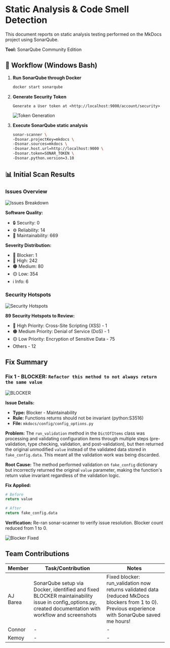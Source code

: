 # Static Analysis & Code Smell Detection

This document reports on static analysis testing performed on the MkDocs project using SonarQube.

**Tool:** SonarQube Community Edition

## 🔧 Workflow (Windows Bash)

1.  **Run SonarQube through Docker**

    ```bash
    docker start sonarqube
    ```

2.  **Generate Security Token**

    ```text
    Generate a User token at <http://localhost:9000/account/security>
    ```

    ![Token Generation](../images/static_analysis/token.png)

3.  **Execute SonarQube static analysis**

    ```bash
    sonar-scanner \
    -Dsonar.projectKey=mkdocs \
    -Dsonar.sources=mkdocs \
    -Dsonar.host.url=http://localhost:9000 \
    -Dsonar.token=SONAR_TOKEN \
    -Dsonar.python.version=3.10
    ```

## 📊 Initial Scan Results

### Issues Overview

![Issues Breakdown](../images/static_analysis/issues.png)

**Software Quality:**

- 🔒 Security: 0
- ⚙️ Reliability: 14
- 🔧 Maintainability: 669

**Severity Distribution:**

- 🚫 Blocker: 1
- 🔴 High: 242
- 🟠 Medium: 80
- 🟡 Low: 354
- ℹ️ Info: 6

### Security Hotspots

![Security Hotspots](../images/static_analysis/hotspots.png)

**89 Security Hotspots to Review:**

- 🔴 High Priority: Cross-Site Scripting (XSS) - 1
- 🟠 Medium Priority: Denial of Service (DoS) - 1
- 🟡 Low Priority: Encryption of Sensitive Data - 75
- Others - 12

## Fix Summary

### Fix 1 - BLOCKER: `Refactor this method to not always return the same value`

![BLOCKER](../images/static_analysis/aj-issue-selection.png)

**Issue Details:**

- **Type:** Blocker - Maintainability
- **Rule:** Functions returns should not be invariant (python:S3516)
- **File:** `mkdocs/config/config_options.py`

**Problem:**
The `run_validation` method in the `DictOfItems` class was processing and validating configuration items through multiple steps (pre-validation, type checking, validation, and post-validation), but then returned the original unmodified `value` instead of the validated data stored in `fake_config.data`. This meant all the validation work was being discarded.

**Root Cause:**
The method performed validation on `fake_config` dictionary but incorrectly returned the original `value` parameter, making the function's return value invariant regardless of the validation logic.

**Fix Applied:**

```python
# Before
return value

# After
return fake_config.data
```

**Verification:**
Re-ran sonar-scanner to verify issue resolution. Blocker count reduced from 1 to 0.

![Blocker Fixed](../images/static_analysis/blocker-fixed.png)

## Team Contributions

 Member | Task/Contribution | Notes  
--------|------------------|--------
 AJ Barea | SonarQube setup via Docker, identified and fixed BLOCKER maintainability issue in config_options.py, created documentation with workflow and screenshots | Fixed blocker: run_validation now returns validated data (reduced MkDocs blockers from 1 to 0). Previous experience with SonarQube saved me hours!
 Connor | - | -
 Kemoy | - | -
